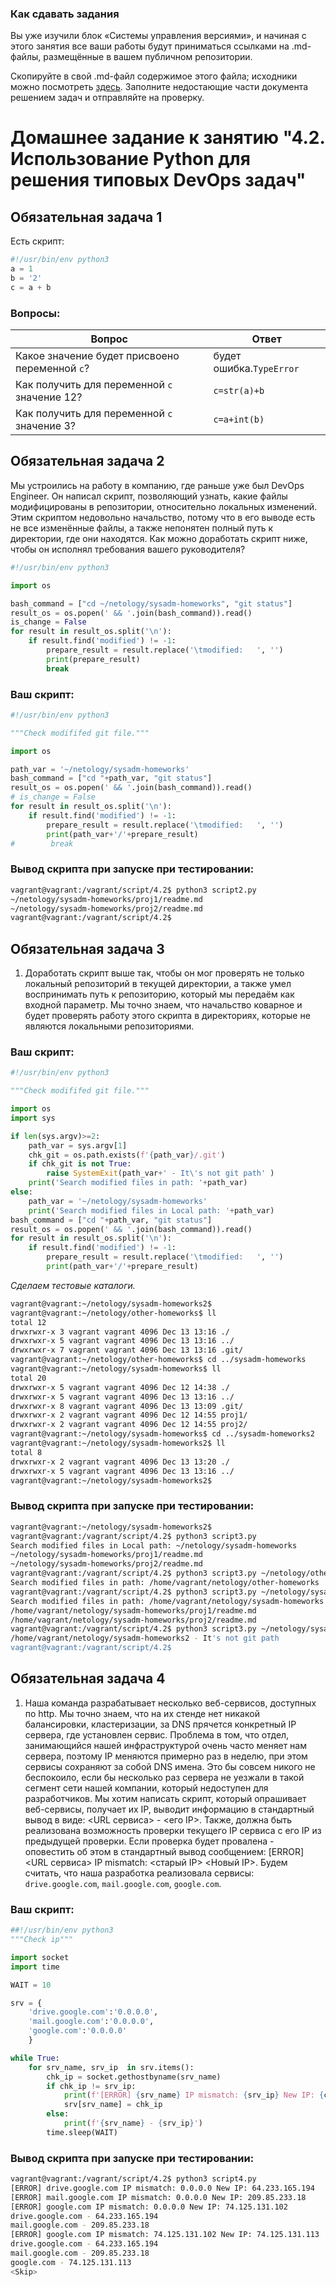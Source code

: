 ### Как сдавать задания

Вы уже изучили блок «Системы управления версиями», и начиная с этого занятия все ваши работы будут приниматься ссылками на .md-файлы, размещённые в вашем публичном репозитории.

Скопируйте в свой .md-файл содержимое этого файла; исходники можно посмотреть [здесь](https://raw.githubusercontent.com/netology-code/sysadm-homeworks/devsys10/04-script-02-py/README.md). Заполните недостающие части документа решением задач и отправляйте на проверку.

# Домашнее задание к занятию "4.2. Использование Python для решения типовых DevOps задач"

## Обязательная задача 1

Есть скрипт:
```python
#!/usr/bin/env python3
a = 1
b = '2'
c = a + b
```

### Вопросы:
| Вопрос  | Ответ |
| ------------- | ------------- |
| Какое значение будет присвоено переменной `c`?  | будет ошибка.`TypeError` |
| Как получить для переменной `c` значение 12?  | `c=str(a)+b` |
| Как получить для переменной `c` значение 3?  | `c=a+int(b)` |

## Обязательная задача 2
Мы устроились на работу в компанию, где раньше уже был DevOps Engineer. Он написал скрипт, позволяющий узнать, какие файлы модифицированы в репозитории, относительно локальных изменений. Этим скриптом недовольно начальство, потому что в его выводе есть не все изменённые файлы, а также непонятен полный путь к директории, где они находятся. Как можно доработать скрипт ниже, чтобы он исполнял требования вашего руководителя?

```python
#!/usr/bin/env python3

import os

bash_command = ["cd ~/netology/sysadm-homeworks", "git status"]
result_os = os.popen(' && '.join(bash_command)).read()
is_change = False
for result in result_os.split('\n'):
    if result.find('modified') != -1:
        prepare_result = result.replace('\tmodified:   ', '')
        print(prepare_result)
        break
```

### Ваш скрипт:
```python
#!/usr/bin/env python3

"""Check modififed git file."""

import os

path_var = '~/netology/sysadm-homeworks'
bash_command = ["cd "+path_var, "git status"]
result_os = os.popen(' && '.join(bash_command)).read()
# is_change = False
for result in result_os.split('\n'):
    if result.find('modified') != -1:
        prepare_result = result.replace('\tmodified:   ', '')
        print(path_var+'/'+prepare_result)
#        break
```

### Вывод скрипта при запуске при тестировании:
```bash
vagrant@vagrant:/vagrant/script/4.2$ python3 script2.py
~/netology/sysadm-homeworks/proj1/readme.md
~/netology/sysadm-homeworks/proj2/readme.md
vagrant@vagrant:/vagrant/script/4.2$ 
```

## Обязательная задача 3
1. Доработать скрипт выше так, чтобы он мог проверять не только локальный репозиторий в текущей директории, а также умел воспринимать путь к репозиторию, который мы передаём как входной параметр. Мы точно знаем, что начальство коварное и будет проверять работу этого скрипта в директориях, которые не являются локальными репозиториями.

### Ваш скрипт:
```python
#!/usr/bin/env python3

"""Check modififed git file."""

import os
import sys

if len(sys.argv)>=2:
    path_var = sys.argv[1]
    chk_git = os.path.exists(f'{path_var}/.git')
    if chk_git is not True:
        raise SystemExit(path_var+' - It\'s not git path' )
    print('Search modified files in path: '+path_var)
else:
    path_var = '~/netology/sysadm-homeworks'
    print('Search modified files in Local path: '+path_var)
bash_command = ["cd "+path_var, "git status"]
result_os = os.popen(' && '.join(bash_command)).read()
for result in result_os.split('\n'):
    if result.find('modified') != -1:
        prepare_result = result.replace('\tmodified:   ', '')
        print(path_var+'/'+prepare_result)
```
*Сделаем тестовые каталоги.*  
```bash
vagrant@vagrant:~/netology/sysadm-homeworks2$ 
vagrant@vagrant:~/netology/other-homeworks$ ll
total 12
drwxrwxr-x 3 vagrant vagrant 4096 Dec 13 13:16 ./
drwxrwxr-x 5 vagrant vagrant 4096 Dec 13 13:16 ../
drwxrwxr-x 7 vagrant vagrant 4096 Dec 13 13:16 .git/
vagrant@vagrant:~/netology/other-homeworks$ cd ../sysadm-homeworks
vagrant@vagrant:~/netology/sysadm-homeworks$ ll
total 20
drwxrwxr-x 5 vagrant vagrant 4096 Dec 12 14:38 ./
drwxrwxr-x 5 vagrant vagrant 4096 Dec 13 13:16 ../
drwxrwxr-x 8 vagrant vagrant 4096 Dec 13 13:09 .git/
drwxrwxr-x 2 vagrant vagrant 4096 Dec 12 14:55 proj1/
drwxrwxr-x 2 vagrant vagrant 4096 Dec 12 14:55 proj2/
vagrant@vagrant:~/netology/sysadm-homeworks$ cd ../sysadm-homeworks2
vagrant@vagrant:~/netology/sysadm-homeworks2$ ll
total 8
drwxrwxr-x 2 vagrant vagrant 4096 Dec 13 13:20 ./
drwxrwxr-x 5 vagrant vagrant 4096 Dec 13 13:16 ../
vagrant@vagrant:~/netology/sysadm-homeworks2$ 
```

### Вывод скрипта при запуске при тестировании:

```bash
vagrant@vagrant:~/netology/sysadm-homeworks2$ 
vagrant@vagrant:/vagrant/script/4.2$ python3 script3.py
Search modified files in Local path: ~/netology/sysadm-homeworks
~/netology/sysadm-homeworks/proj1/readme.md
~/netology/sysadm-homeworks/proj2/readme.md
vagrant@vagrant:/vagrant/script/4.2$ python3 script3.py ~/netology/other-homeworks
Search modified files in path: /home/vagrant/netology/other-homeworks
vagrant@vagrant:/vagrant/script/4.2$ python3 script3.py ~/netology/sysadm-homeworks
Search modified files in path: /home/vagrant/netology/sysadm-homeworks
/home/vagrant/netology/sysadm-homeworks/proj1/readme.md
/home/vagrant/netology/sysadm-homeworks/proj2/readme.md
vagrant@vagrant:/vagrant/script/4.2$ python3 script3.py ~/netology/sysadm-homeworks2
/home/vagrant/netology/sysadm-homeworks2 - It's not git path
vagrant@vagrant:/vagrant/script/4.2$
```

## Обязательная задача 4
1. Наша команда разрабатывает несколько веб-сервисов, доступных по http. Мы точно знаем, что на их стенде нет никакой балансировки, кластеризации, за DNS прячется конкретный IP сервера, где установлен сервис. Проблема в том, что отдел, занимающийся нашей инфраструктурой очень часто меняет нам сервера, поэтому IP меняются примерно раз в неделю, при этом сервисы сохраняют за собой DNS имена. Это бы совсем никого не беспокоило, если бы несколько раз сервера не уезжали в такой сегмент сети нашей компании, который недоступен для разработчиков. Мы хотим написать скрипт, который опрашивает веб-сервисы, получает их IP, выводит информацию в стандартный вывод в виде: <URL сервиса> - <его IP>. Также, должна быть реализована возможность проверки текущего IP сервиса c его IP из предыдущей проверки. Если проверка будет провалена - оповестить об этом в стандартный вывод сообщением: [ERROR] <URL сервиса> IP mismatch: <старый IP> <Новый IP>. Будем считать, что наша разработка реализовала сервисы: `drive.google.com`, `mail.google.com`, `google.com`.

### Ваш скрипт:
```python
##!/usr/bin/env python3
"""Check ip"""

import socket
import time

WAIT = 10

srv = {
    'drive.google.com':'0.0.0.0',
    'mail.google.com':'0.0.0.0',
    'google.com':'0.0.0.0'
    }

while True:
    for srv_name, srv_ip  in srv.items():
        chk_ip = socket.gethostbyname(srv_name)
        if chk_ip != srv_ip:
            print(f'[ERROR] {srv_name} IP mismatch: {srv_ip} New IP: {chk_ip}')
            srv[srv_name] = chk_ip
        else:
            print(f'{srv_name} - {srv_ip}')
        time.sleep(WAIT)
```

### Вывод скрипта при запуске при тестировании:
```bash
vagrant@vagrant:/vagrant/script/4.2$ python3 script4.py
[ERROR] drive.google.com IP mismatch: 0.0.0.0 New IP: 64.233.165.194
[ERROR] mail.google.com IP mismatch: 0.0.0.0 New IP: 209.85.233.18
[ERROR] google.com IP mismatch: 0.0.0.0 New IP: 74.125.131.102
drive.google.com - 64.233.165.194
mail.google.com - 209.85.233.18
[ERROR] google.com IP mismatch: 74.125.131.102 New IP: 74.125.131.113
drive.google.com - 64.233.165.194
mail.google.com - 209.85.233.18
google.com - 74.125.131.113
<Skip>
```


